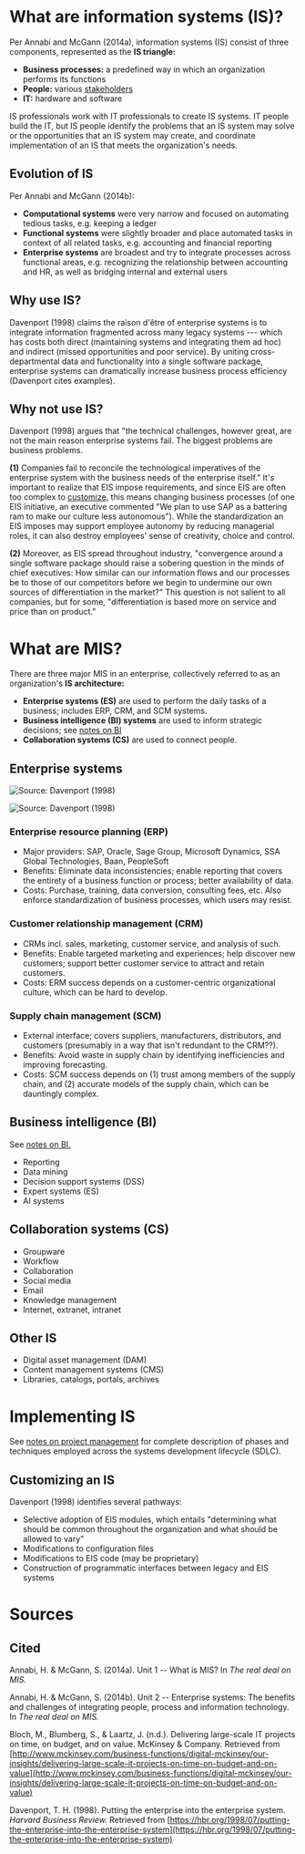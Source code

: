 


# What are information systems (IS)?

Per Annabi and McGann (2014a), information systems (IS) consist of three components, represented as the **IS triangle:**

- **Business processes:** a predefined way in which an organization performs its functions
- **People:** various [stakeholders](project-management.html#stakeholder-analysis)
- **IT:** hardware and software

IS professionals work with IT professionals to create IS systems. IT people build the IT, but IS people identify the problems that an IS system may solve or the opportunities that an IS system may create, and coordinate implementation of an IS that meets the organization's needs. 

## Evolution of IS
    
Per Annabi and McGann (2014b):

- **Computational systems** were very narrow and focused on automating tedious tasks, e.g. keeping a ledger
- **Functional systems** were slightly broader and place automated tasks in context of all related tasks, e.g. accounting and financial reporting
- **Enterprise systems** are broadest and try to integrate processes across functional areas, e.g. recognizing the relationship between accounting and HR, as well as bridging internal and external users

## Why use IS?

Davenport (1998) claims the raison d'être of enterprise systems is to integrate information fragmented across many legacy systems --- which has costs both direct (maintaining systems and integrating them ad hoc) and indirect (missed opportunities and poor service). By uniting cross-departmental data and functionality into a single software package, enterprise systems can dramatically increase business process efficiency (Davenport cites examples).

## Why not use IS?

Davenport (1998) argues that "the technical challenges, however great, are not the main reason enterprise systems fail. The biggest problems are business problems. 

**(1)** Companies fail to reconcile the technological imperatives of the enterprise system with the business needs of the enterprise itself." It's important to realize that EIS impose requirements, and since EIS are often too complex to [customize,](#customizing-an-is) this means changing business processes (of one EIS initiative, an executive commented "We plan to use SAP as a battering ram to make our culture less autonomous"). While the standardization an EIS imposes may support employee autonomy by reducing managerial roles, it can also destroy employees' sense of creativity, choice and control.  

**(2)** Moreover, as EIS spread throughout industry, "convergence around a single software package should raise a sobering question in the minds of chief executives: How similar can our information flows and our processes be to those of our competitors before we begin to undermine our own sources of differentiation in the market?" This question is not salient to all companies, but for some, "differentiation is based more on service and price than on product."






# What are MIS?
    
There are three major MIS in an enterprise, collectively referred to as an organization's **IS architecture:**

- **Enterprise systems (ES)** are used to perform the daily tasks of a business; includes ERP, CRM, and SCM systems.
- **Business intelligence (BI) systems** are used to inform strategic decisions; see [notes on BI](bi.html)
- **Collaboration systems (CS)** are used to connect people.


## Enterprise systems

![**Source:** Davenport (1998)](illos/eis-anatomy.png)

![**Source:** Davenport (1998)](illos/eis-scope.png)

### Enterprise resource planning (ERP) 

- Major providers: SAP, Oracle, Sage Group, Microsoft Dynamics, SSA Global Technologies, Baan, PeopleSoft
- Benefits: Eliminate data inconsistencies; enable reporting that covers the entirety of a business function or process; better availability of data. 
- Costs: Purchase, training, data conversion, consulting fees, etc. Also enforce standardization of business processes, which users may resist.

### Customer relationship management (CRM)

- CRMs incl. sales, marketing, customer service, and analysis of such. 
- Benefits: Enable targeted marketing and experiences; help discover new customers; support better customer service to attract and retain customers. 
- Costs: ERM success depends on a customer-centric organizational culture, which can be hard to develop.

### Supply chain management (SCM)

- External interface; covers suppliers, manufacturers, distributors, and customers (presumably in a way that isn't redundant to the CRM??). 
- Benefits: Avoid waste in supply chain by identifying inefficiencies and improving forecasting. 
- Costs: SCM success depends on (1) trust among members of the supply chain, and (2) accurate models of the supply chain, which can be dauntingly complex.

## Business intelligence (BI)

See [notes on BI.](bi.html)

- Reporting
- Data mining
- Decision support systems (DSS)
- Expert systems (ES)
- AI systems

## Collaboration systems (CS)

- Groupware
- Workflow
- Collaboration
- Social media
- Email
- Knowledge management
- Internet, extranet, intranet

## Other IS

- Digital asset management (DAM)
- Content management systems (CMS)
- Libraries, catalogs, portals, archives
        


        
        
# Implementing IS 

See [notes on project management](project-management.html) for complete description of phases and techniques employed across the systems development lifecycle (SDLC).
    
## Customizing an IS

Davenport (1998) identifies several pathways:

- Selective adoption of EIS modules, which entails "determining what should be common throughout the organization and what should be allowed to vary"
- Modifications to configuration files
- Modifications to EIS code (may be proprietary)
- Construction of programmatic interfaces between legacy and EIS systems

    
    
# Sources

## Cited

Annabi, H. & McGann, S. (2014a). Unit 1 -- What is MIS? In _The real deal on MIS._

Annabi, H. & McGann, S. (2014b). Unit 2 -- Enterprise systems: The benefits and challenges of integrating people, process and information technology. In _The real deal on MIS._

Bloch, M., Blumberg, S., & Laartz, J. (n.d.). Delivering large-scale IT projects on time, on budget, and on value. McKinsey & Company. Retrieved from [http://www.mckinsey.com/business-functions/digital-mckinsey/our-insights/delivering-large-scale-it-projects-on-time-on-budget-and-on-value](http://www.mckinsey.com/business-functions/digital-mckinsey/our-insights/delivering-large-scale-it-projects-on-time-on-budget-and-on-value)

Davenport, T. H. (1998). Putting the enterprise into the enterprise system. _Harvard Business Review._ Retrieved from [https://hbr.org/1998/07/putting-the-enterprise-into-the-enterprise-system](https://hbr.org/1998/07/putting-the-enterprise-into-the-enterprise-system)


